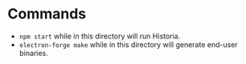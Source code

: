 # Commands
* ```npm start``` while in this directory will run Historia.
* ```electron-forge make``` while in this directory will generate end-user binaries.